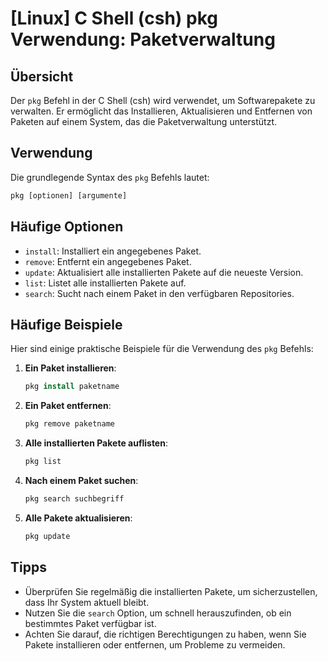 # [Linux] C Shell (csh) pkg Verwendung: Paketverwaltung

## Übersicht
Der `pkg` Befehl in der C Shell (csh) wird verwendet, um Softwarepakete zu verwalten. Er ermöglicht das Installieren, Aktualisieren und Entfernen von Paketen auf einem System, das die Paketverwaltung unterstützt.

## Verwendung
Die grundlegende Syntax des `pkg` Befehls lautet:

```csh
pkg [optionen] [argumente]
```

## Häufige Optionen
- `install`: Installiert ein angegebenes Paket.
- `remove`: Entfernt ein angegebenes Paket.
- `update`: Aktualisiert alle installierten Pakete auf die neueste Version.
- `list`: Listet alle installierten Pakete auf.
- `search`: Sucht nach einem Paket in den verfügbaren Repositories.

## Häufige Beispiele
Hier sind einige praktische Beispiele für die Verwendung des `pkg` Befehls:

1. **Ein Paket installieren**:
   ```csh
   pkg install paketname
   ```

2. **Ein Paket entfernen**:
   ```csh
   pkg remove paketname
   ```

3. **Alle installierten Pakete auflisten**:
   ```csh
   pkg list
   ```

4. **Nach einem Paket suchen**:
   ```csh
   pkg search suchbegriff
   ```

5. **Alle Pakete aktualisieren**:
   ```csh
   pkg update
   ```

## Tipps
- Überprüfen Sie regelmäßig die installierten Pakete, um sicherzustellen, dass Ihr System aktuell bleibt.
- Nutzen Sie die `search` Option, um schnell herauszufinden, ob ein bestimmtes Paket verfügbar ist.
- Achten Sie darauf, die richtigen Berechtigungen zu haben, wenn Sie Pakete installieren oder entfernen, um Probleme zu vermeiden.